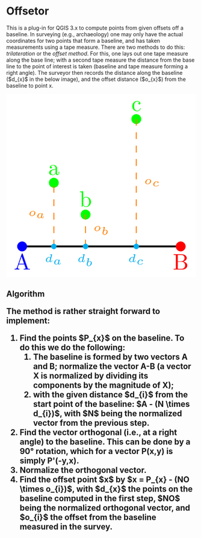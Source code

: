 <h1>Offsetor</h1>
<p>This is a plug-in for QGIS 3.x to compute points from given offsets off a baseline. In surveying (e.g., archaeology) one may only have the actual coordinates for two points that form a baseline, and has taken measurements using a tape measure. There are two methods to do this: <i>trilateration</i> or the <i>offset method</i>. For this, one lays out one tape measure along the base line; with a second tape measure the distance from the base line to the point of interest is taken (baseline and tape measure forming a right angle). The surveyor then records the distance along the baseline ($d_{x}$ in the below image), and the offset distance ($o_{x}$) from the baseline to point x.</p>
<p><img src="img/offset1.png" alt="Image of the offset method, showing a baseline between points A and B; and three points a, b, and c. Also shown are indicators for the distances on the baseline, and dashed lines to indicate the offsets from the baseline."></p>

<h2>Algorithm</p>
The method is rather straight forward to implement:
<ol>
   <li>Find the points $P_{x}$ on the baseline. To do this we do the following:
      <ol>
         <li>The baseline is formed by two vectors A and B; normalize the vector A-B (a vector X is normalized by dividing its components by the magnitude of X);</li>
         <li>with the given distance $d_{i}$ from the start point of the baseline: $A - (N \times d_{i})$, with $N$ being the normalized vector from the previous step.</li>
      </ol>
   <li>Find the vector orthogonal (i.e., at a right angle) to the baseline. This can be done by a 90° rotation, which for a vector P(x,y) is simply P'(-y,x).</li>
   <li>Normalize the orthogonal vector.</li>
   <li>Find the offset point $x$ by $x = P_{x} - (NO \times o_{i})$, with $d_{x}$ the points on the baseline computed in the first step, $NO$ being the normalized orthogonal vector, and $o_{i}$ the offset from the baseline measured in the survey.</li>
</ol>